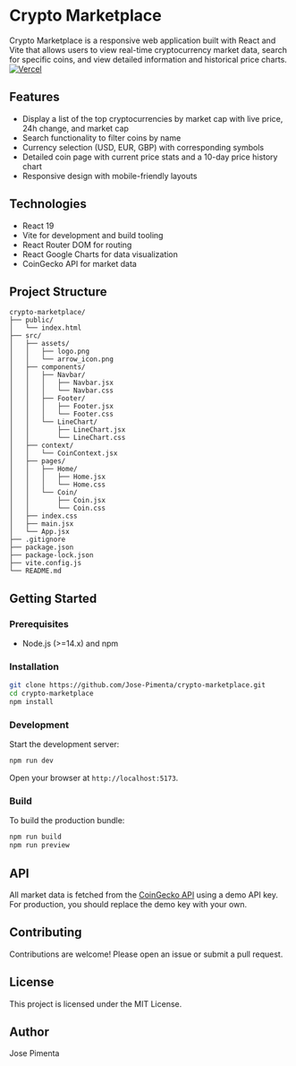 # Crypto Marketplace

Crypto Marketplace is a responsive web application built with React and Vite that allows users to view real-time cryptocurrency market data, search for specific coins, and view detailed information and historical price charts.
[![Vercel](https://img.shields.io/badge/Deploy-on_Vercel-000?style=flat&logo=vercel&logoColor=white)](https://crypto-marketplace.tiagopimenta.pt)

## Features

- Display a list of the top cryptocurrencies by market cap with live price, 24h change, and market cap
- Search functionality to filter coins by name
- Currency selection (USD, EUR, GBP) with corresponding symbols
- Detailed coin page with current price stats and a 10-day price history chart
- Responsive design with mobile-friendly layouts

## Technologies

- React 19
- Vite for development and build tooling
- React Router DOM for routing
- React Google Charts for data visualization
- CoinGecko API for market data

## Project Structure

```
crypto-marketplace/
├── public/
│   └── index.html
├── src/
│   ├── assets/
│   │   ├── logo.png
│   │   └── arrow_icon.png
│   ├── components/
│   │   ├── Navbar/
│   │   │   ├── Navbar.jsx
│   │   │   └── Navbar.css
│   │   ├── Footer/
│   │   │   ├── Footer.jsx
│   │   │   └── Footer.css
│   │   └── LineChart/
│   │       ├── LineChart.jsx
│   │       └── LineChart.css
│   ├── context/
│   │   └── CoinContext.jsx
│   ├── pages/
│   │   ├── Home/
│   │   │   ├── Home.jsx
│   │   │   └── Home.css
│   │   └── Coin/
│   │       ├── Coin.jsx
│   │       └── Coin.css
│   ├── index.css
│   ├── main.jsx
│   └── App.jsx
├── .gitignore
├── package.json
├── package-lock.json
├── vite.config.js
└── README.md
```

## Getting Started

### Prerequisites

- Node.js (>=14.x) and npm

### Installation

```bash
git clone https://github.com/Jose-Pimenta/crypto-marketplace.git
cd crypto-marketplace
npm install
```

### Development

Start the development server:

```bash
npm run dev
```

Open your browser at `http://localhost:5173`.

### Build

To build the production bundle:

```bash
npm run build
npm run preview
```

## API

All market data is fetched from the [CoinGecko API](https://www.coingecko.com/en/api) using a demo API key. For production, you should replace the demo key with your own.

## Contributing

Contributions are welcome! Please open an issue or submit a pull request.

## License

This project is licensed under the MIT License.

## Author

Jose Pimenta
